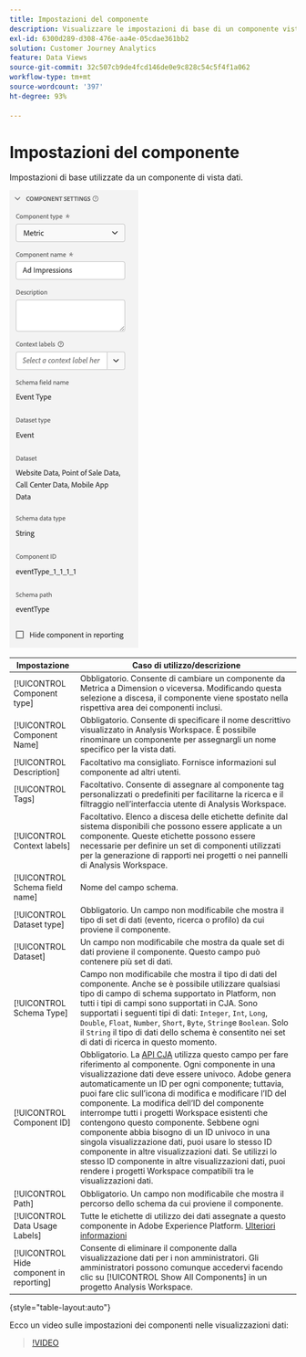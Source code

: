 ```yaml
---
title: Impostazioni del componente
description: Visualizzare le impostazioni di base di un componente vista dati.
exl-id: 6300d289-d308-476e-aa4e-05cdae361bb2
solution: Customer Journey Analytics
feature: Data Views
source-git-commit: 32c507cb9de4fcd146de0e9c828c54c5f4f1a062
workflow-type: tm+mt
source-wordcount: '397'
ht-degree: 93%

---
```


# Impostazioni del componente

Impostazioni di base utilizzate da un componente di vista dati.

![: impostazioni del componente](../assets/component-settings.png)

| Impostazione | Caso di utilizzo/descrizione |
| --- | --- |
| [!UICONTROL Component type] | Obbligatorio. Consente di cambiare un componente da Metrica a Dimension o viceversa. Modificando questa selezione a discesa, il componente viene spostato nella rispettiva area dei componenti inclusi. |
| [!UICONTROL Component Name] | Obbligatorio. Consente di specificare il nome descrittivo visualizzato in Analysis Workspace. È possibile rinominare un componente per assegnargli un nome specifico per la vista dati. |
| [!UICONTROL Description] | Facoltativo ma consigliato. Fornisce informazioni sul componente ad altri utenti. |
| [!UICONTROL Tags] | Facoltativo. Consente di assegnare al componente tag personalizzati o predefiniti per facilitarne la ricerca e il filtraggio nell’interfaccia utente di Analysis Workspace. |
| [!UICONTROL Context labels] | Facoltativo. Elenco a discesa delle etichette definite dal sistema disponibili che possono essere applicate a un componente. Queste etichette possono essere necessarie per definire un set di componenti utilizzati per la generazione di rapporti nei progetti o nei pannelli di Analysis Workspace. |
| [!UICONTROL Schema field name] | Nome del campo schema. |
| [!UICONTROL Dataset type] | Obbligatorio. Un campo non modificabile che mostra il tipo di set di dati (evento, ricerca o profilo) da cui proviene il componente. |
| [!UICONTROL Dataset] | Un campo non modificabile che mostra da quale set di dati proviene il componente. Questo campo può contenere più set di dati. |
| [!UICONTROL Schema Type] | Campo non modificabile che mostra il tipo di dati del componente.  Anche se è possibile utilizzare qualsiasi tipo di campo di schema supportato in Platform, non tutti i tipi di campi sono supportati in CJA. Sono supportati i seguenti tipi di dati: `Integer`, `Int`, `Long`, `Double`, `Float`, `Number`, `Short`, `Byte`, `String`e `Boolean`. Solo il `String` il tipo di dati dello schema è consentito nei set di dati di ricerca in questo momento. |
| [!UICONTROL Component ID] | Obbligatorio. La [API CJA](https://adobe.io/cja-apis/docs) utilizza questo campo per fare riferimento al componente. Ogni componente in una visualizzazione dati deve essere univoco. Adobe genera automaticamente un ID per ogni componente; tuttavia, puoi fare clic sull’icona di modifica e modificare l’ID del componente. La modifica dell’ID del componente interrompe tutti i progetti Workspace esistenti che contengono questo componente. Sebbene ogni componente abbia bisogno di un ID univoco in una singola visualizzazione dati, puoi usare lo stesso ID componente in altre visualizzazioni dati. Se utilizzi lo stesso ID componente in altre visualizzazioni dati, puoi rendere i progetti Workspace compatibili tra le visualizzazioni dati. |
| [!UICONTROL Path] | Obbligatorio. Un campo non modificabile che mostra il percorso dello schema da cui proviene il componente. |
| [!UICONTROL Data Usage Labels] | Tutte le etichette di utilizzo dei dati assegnate a questo componente in Adobe Experience Platform. [Ulteriori informazioni](/help/data-views/data-governance.md) |
| [!UICONTROL Hide component in reporting] | Consente di eliminare il componente dalla visualizzazione dati per i non amministratori. Gli amministratori possono comunque accedervi facendo clic su [!UICONTROL Show All Components] in un progetto Analysis Workspace. |

{style="table-layout:auto"}

Ecco un video sulle impostazioni dei componenti nelle visualizzazioni dati:

>[!VIDEO](https://video.tv.adobe.com/v/333112/?quality=12)
